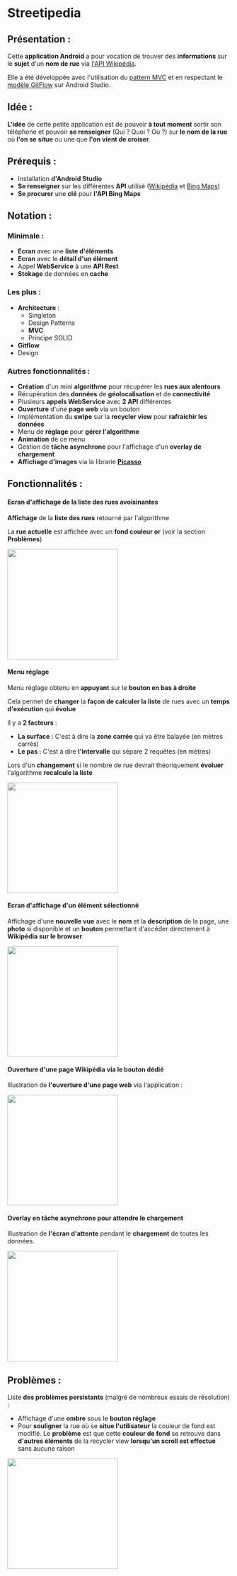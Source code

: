 # Streetipedia

## Présentation :

Cette **application Android** a pour vocation de trouver des **informations** sur le **sujet** d'un **nom de rue** via [l'API Wikipédia](https://www.mediawiki.org/wiki/API:Main_page).

Elle a été développée avec l'utilisation du [pattern MVC](https://en.wikipedia.org/wiki/Model–view–controller) et en respectant le [modèle GitFlow](https://danielkummer.github.io/git-flow-cheatsheet/index.fr_FR.html) sur Android Studio.


## Idée :

**L'idée** de cette petite application est de pouvoir **à tout moment** sortir son téléphone et pouvoir **se renseigner** (Qui ? Quoi ? Où ?) sur **le nom de la rue** où **l'on se situe** ou une que **l'on vient de croiser**.

## Prérequis :

- Installation **d'Android Studio**
- **Se renseigner** sur les différentes **API** utilisé ([Wikipédia](https://www.mediawiki.org/wiki/API:Main_page) et [Bing Maps](https://docs.microsoft.com/en-us/bingmaps/rest-services/locations/find-a-location-by-address))
- **Se procurer** une **clé** pour **l'API Bing Maps**

## Notation :
### Minimale :
- **Ecran** avec une **liste d'éléments**
- **Ecran** avec le **détail d'un élément**
- Appel **WebService** à une **API Rest**
- **Stokage** de données en **cache**

### Les plus :
- **Architecture** :
	- Singleton
	- Design Patterns
	- **MVC**
	- Principe SOLID
- **Gitflow**
- Design

### Autres fonctionnalités :
- **Création** d'un mini **algorithme** pour récupérer les **rues aux alentours**
- Récupération des **données** de **géolocalisation** et de **connectivité**
- Plusieurs **appels WebService** avec **2 API** différentes
- **Ouverture** d'une **page web** via un bouton
- Implémentation du **swipe** sur la **recycler view** pour **rafraichir les données**
- Menu de **réglage** pour **gérer l'algorithme**
- **Animation** de ce menu
- Gestion de **tâche asynchrone** pour l'affichage d'un **overlay de chargement**
- **Affichage d'images** via la librarie **[Picasso](https://square.github.io/picasso/)**

## Fonctionnalités :

#### Ecran d'affichage de la liste des rues avoisinantes

**Affichage** de la **liste des rues** retourné par l'algorithme

La **rue actuelle** est affichée avec un **fond couleur or** (voir la section **Problèmes**) 

<img src="ImagesReadme/Ecran_without_reglage.png" width=250>

#### Menu réglage

Menu réglage obtenu en **appuyant** sur le **bouton en bas à droite**

Cela permet de **changer** la **façon de calculer la liste** de rues avec un **temps d'exécution** qui **évolue**
 
Il y a **2 facteurs** :

- **La surface :** C'est à dire la **zone carrée** qui va être balayée (en mètres carrés)
- **Le pas :** C'est à dire **l'intervalle** qui sépare 2 requêtes (en mètres)

Lors d'un **changement** si le nombre de rue devrait théoriquement **évoluer** l'algorithme **recalcule la liste**

<img src="ImagesReadme/Ecran_with_reglage.png" width=250>

#### Ecran d'affichage d'un élément sélectionné

Affichage d'une **nouvelle vue** avec le **nom** et la **description** de la page, une **photo** si disponible et un **bouton** permettant d'accéder directement à **Wikipédia sur le browser**

<img src="ImagesReadme/Zoom_on_one_element.png" width=250>

#### Ouverture d'une page Wikipédia via le bouton dédié

Illustration de **l'ouverture d'une page web** via l'application :

<img src="ImagesReadme/Open_Wikipedia_webpage.png" width=250>

#### Overlay en tâche asynchrone pour attendre le chargement

Illustration de **l'écran d'attente** pendant le **chargement** de toutes les données.

<img src="ImagesReadme/Loading.png" width=250>

## Problèmes :

Liste **des problèmes persistants** (malgré de nombreux essais de résolution) :

- Affichage d'une **ombre** sous le **bouton réglage**
- Pour **souligner** la rue où se **situe l'utilisateur** la couleur de fond est modifié. Le **problème** est que cette **couleur de fond** se retrouve dans **d'autres éléments** de la recycler view **lorsqu'un scroll est effectué** sans aucune raison

<img src="ImagesReadme/Problem.png" width=250>

